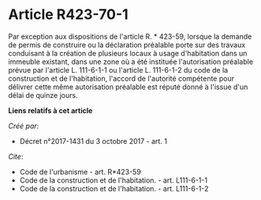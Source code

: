 # Article R423-70-1

Par exception aux dispositions de l'article R. * 423-59, lorsque la demande de permis de construire ou la déclaration
préalable porte sur des travaux conduisant à la création de plusieurs locaux à usage d'habitation dans un immeuble existant,
dans une zone où a été instituée l'autorisation préalable prévue par l'article L. 111-6-1-1 ou l'article L. 111-6-1-2 du code
de la construction et de l'habitation, l'accord de l'autorité compétente pour délivrer cette même autorisation préalable est
réputé donné à l'issue d'un délai de quinze jours.

**Liens relatifs à cet article**

_Créé par_:

  - Décret n°2017-1431 du 3 octobre 2017 - art. 1

_Cite_:

  - Code de l'urbanisme - art. R*423-59
  - Code de la construction et de l'habitation. - art. L111-6-1-1
  - Code de la construction et de l'habitation. - art. L111-6-1-2
